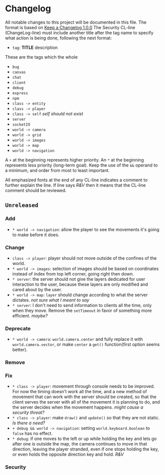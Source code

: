 # Changelog
All notable changes to this project will be documented in this file.
The format is based on [Keep a Changelog 1.0.0](http://keepachangelog.com/en/1.0.0/)
The Security CL-line (ChangeLog-line) must include another title after the tag name to specify what action is being done, following the next format:

- `tag`: **TITLE** description

These are the tags which the whole
- `bug`
- `canvas`
- `chat`
- `client`
- `debug`
- `express`
- `npm`
- `class -> entity`
- `class -> player`
- `class -> self` *self should not exist*
- `server`
- `socketIO`
- `world -> camera`
- `world -> grid`
- `world -> images`
- `world -> map`
- `world -> navigation`

A `+` at the beginning represents higher priority. An `*` at the beginning represents less priority (long-term goal).
Keep the use of the `&&` operand to a minimum, and order from most to least important.

All emphasized fonts at the end of any CL-line indicates a comment to further explain the line. If line says *R&V* then it means that the CL-line comment should be reviewed.

## `Unreleased`
### Add
- `* world -> navigation`: allow the player to see the movements it's going to make before it does.

### Change
- `class -> player`: player should not move outside of the confines of the world.
- `* world -> images`: selection of images should be based on coordinates instead of index from top left corner, going right then down.
- `* server`: the server should not give the layers dedicated for user interaction to the user, because these layers are only modified and cared about by the user.
- `* world -> map`: `layer` should change according to what the server dictates. *not sure what I meant to say*
- `* server`: I don't need to send information to clients all the time, only when they move. Remove the `setTimeout` in favor of something more efficient. *maybe?*

### Deprecate
- `* world -> camera`: `world.camera.center` and fully replace it with `world.camera.vector`, or make `center` a `get()` function(first option seems better).

### Remove

### Fix
- `* class -> player`: movement through console needs to be improved. For now the timing doesn't work all the time, and a new method of movement that can work with the server should be created, so that the client serves the server with all of the movement it is planning to do, and the server decides when the movement happens. *might cause a security threat?*
- `* class -> player`: make `draw()` and `update()` so that they are not static. *Is there a need?*
- `+ debug && world -> navigation`: setting `world.keyboard.boolean` to `false` has no effect.
- `* debug`: if one moves to the left or up while holding the key and lets go after one is outside the map, the camera continues to move in that direction, leaving the player stranded, even if one stops holding the key, or even holds the opposite direction key and hold. *R&V*

### Security